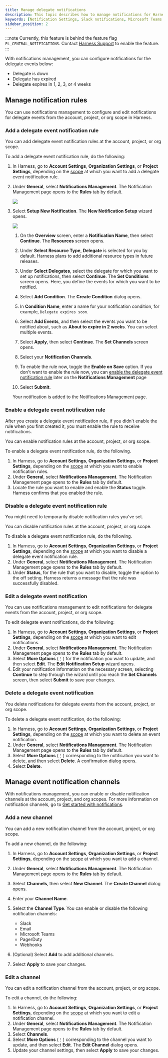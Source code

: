 ```yaml
---
title: Manage delegate notifications
description: This topic describes how to manage notifications for Harness Delegate.
keywords: [Notification Settings, Slack notifications, Microsoft Teams notifications, webhook notifications, PagerDuty notifications, Harness Delegate]
sidebar_position: 2
---
```


:::note
Currently, this feature is behind the feature flag `PL_CENTRAL_NOTIFICATIONS`. Contact [Harness Support](mailto:support@harness.io) to enable the feature.
:::

With notifications management, you can configure notifications for the delegate events below:

- Delegate is down
- Delegate has expired
- Delegate expires in 1, 2, 3, or 4 weeks

## Manage notification rules

You can use notifications management to configure and edit notifications for delegate events from the account, project, or org scope in Harness.

### Add a delegate event notification rule

You can add delegate event notification rules at the account, project, or org scope.

To add a delegate event notification rule, do the following:

1. In Harness, go to **Account Settings**, **Organization Settings**, or **Project Settings**, depending on the [scope](https://developer.harness.io/docs/platform/role-based-access-control/rbac-in-harness/#permissions-hierarchy-scopes) at which you want to add a delegate event notification rule.
2. Under **General**, select **Notifications Management**. The Notification Management page opens to the **Rules** tab by default.

    ![](./static/notifications-management.png)

3. Select **Setup New Notification**. The **New Notification Setup** wizard opens.

   ![](./static/new-notification-setup.png)

   1. On the **Overview** screen, enter a **Notification Name**, then select **Continue**. The **Resources** screen opens.
   2. Under **Select Resource Type**, **Delegate** is selected for you by default. Harness plans to add additional resource types in future releases.
   3. Under **Select Delegates**, select the delegate for which you want to set up notifications, then select **Continue**. The **Set Conditions** screen opens. Here, you define the events for which you want to be notified.
   4. Select **Add Condition**. The **Create Condition** dialog opens.
   5. In **Condition Name**, enter a name for your notification condition, for example, `Delegate expires soon`.
   6. Select **Add Events**, and then select the events you want to be notified about, such as **About to expire in 2 weeks**. You can select multiple events.

   7. Select **Apply**, then select **Continue**. The **Set Channels** screen opens.
   8. Select your **Notification Channels**.
   9. To enable the rule now, toggle the **Enable on Save** option. If you don't want to enable the rule now, you can [enable the delegate event notification rule](#enable-a-delegate-event-notification-rule) later on the **Notifications Management** page

   10. Select **Submit**.

   Your notification is added to the Notifications Management page.

### Enable a delegate event notification rule

After you create a delegate event notification rule, if you didn't enable the rule when you first created it, you must enable the rule to receive notifications.

You can enable notification rules at the account, project, or org scope.

To enable a delegate event notification rule, do the following.

1. In Harness, go to **Account Settings**, **Organization Settings**, or **Project Settings**, depending on the [scope](https://developer.harness.io/docs/platform/role-based-access-control/rbac-in-harness/#permissions-hierarchy-scopes) at which you want to enable notification rules.
2. Under **General**, select **Notifications Management**. The Notification Management page opens to the **Rules** tab by default.
3. Locate the rule you want to enable and enable the **Status** toggle. Harness confirms that you enabled the rule.

### Disable a delegate event notification rule

You might need to temporarily disable notification rules you've set.

You can disable notification rules at the account, project, or org scope.

To disable a delegate event notification rule, do the following.

1. In Harness, go to **Account Settings**, **Organization Settings**, or **Project Settings**, depending on the [scope](https://developer.harness.io/docs/platform/role-based-access-control/rbac-in-harness/#permissions-hierarchy-scopes) at which you want to disable a delegate event notification rule.
2. Under **General**, select **Notifications Management**. The Notification Management page opens to the **Rules** tab by default.
3. Under **Status**, for the rule that you want to disable, toggle the option to the off setting. Harness returns a message that the rule was successfully disabled.

### Edit a delegate event notification

You can use notifications management to edit notifications for delegate events from the account, project, or org scope.

To edit delegate event notifications, do the following:

1. In Harness, go to **Account Settings**, **Organization Settings**, or **Project Settings**, depending on the [scope](https://developer.harness.io/docs/platform/role-based-access-control/rbac-in-harness/#permissions-hierarchy-scopes) at which you want to edit notifications.
2. Under **General**, select **Notifications Management**. The Notification Management page opens to the **Rules** tab by default.
3. Select **More Options** (&vellip;) for the notification you want to update, and then select **Edit**. The **Edit Notification Setup** wizard opens.
4. Edit your notification information on the necessary screen, selecting **Continue** to step through the wizard until you reach the **Set Channels** screen, then select **Submit** to save your changes.

### Delete a delegate event notification

You delete notifications for delegate events from the account, project, or org scope.

To delete a delegate event notification, do the following:

1. In Harness, go to **Account Settings**, **Organization Settings**, or **Project Settings**, depending on the [scope](https://developer.harness.io/docs/platform/role-based-access-control/rbac-in-harness/#permissions-hierarchy-scopes) at which you want to delete an event notification.
2. Under **General**, select **Notifications Management**. The Notification Management page opens to the **Rules** tab by default.
3. Select **More Options** (&vellip;) corresponding to the notification you want to delete, and then select **Delete**. A confirmation dialog opens.
4. Select **Delete**.

## Manage event notification channels

With notifications management, you can enable or disable notification channels at the account, project, and org scopes. For more information on notification channels, go to [Get started with notifications](/docs/platform/notifications/notification-settings#get-started-with-notifications).

### Add a new channel

You can add a new notification channel from the account, project, or org scope.

To add a new channel, do the following:

1. In Harness, go to **Account Settings**, **Organization Settings**, or **Project Settings**, depending on the [scope](https://developer.harness.io/docs/platform/role-based-access-control/rbac-in-harness/#permissions-hierarchy-scopes) at which you want to add a channel.
2. Under **General**, select **Notifications Management**. The Notification Management page opens to the **Rules** tab by default.
3. Select **Channels**, then select **New Channel**. The **Create Channel** dialog opens.
4. Enter your **Channel Name**.
5. Select the **Channel Type**. You can enable or disable the following notification channels:

   - Slack
   - Email
   - Microsoft Teams
   - PagerDuty
   - Webhooks

6. (Optional) Select **Add** to add additional channels.
7. Select **Apply** to save your changes.

### Edit a channel

You can edit a notification channel from the account, project, or org scope.

To edit a channel, do the following:

1. In Harness, go to **Account Settings**, **Organization Settings**, or **Project Settings**, depending on the [scope](https://developer.harness.io/docs/platform/role-based-access-control/rbac-in-harness/#permissions-hierarchy-scopes) at which you want to edit a notification channel.
2. Under **General**, select **Notifications Management**. The Notification Management page opens to the **Rules** tab by default.
3. Select **Channels**.
4. Select **More Options** (&vellip;) corresponding to the channel you want to update, and then select **Edit**. The **Edit Channel** dialog opens.
5. Update your channel settings, then select **Apply** to save your changes.

